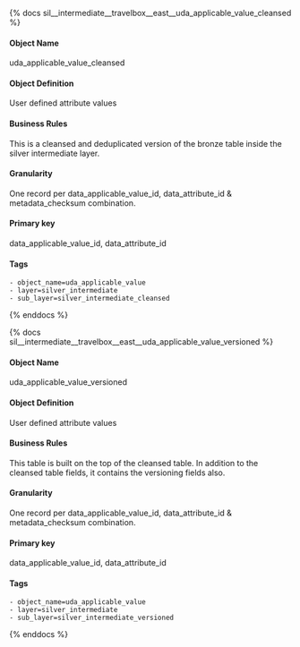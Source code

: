 {% docs sil__intermediate__travelbox__east__uda_applicable_value_cleansed %}

#### Object Name
uda_applicable_value_cleansed

#### Object Definition
User defined attribute values

#### Business Rules
This is a cleansed and deduplicated version of the bronze table inside the silver intermediate layer.

#### Granularity
One record per data_applicable_value_id, data_attribute_id & metadata_checksum combination.

#### Primary key
data_applicable_value_id, data_attribute_id

#### Tags
    - object_name=uda_applicable_value
    - layer=silver_intermediate
    - sub_layer=silver_intermediate_cleansed

{% enddocs %}

{% docs sil__intermediate__travelbox__east__uda_applicable_value_versioned %}

#### Object Name
uda_applicable_value_versioned

#### Object Definition
User defined attribute values

#### Business Rules
This table is built on the top of the cleansed table. In addition to the cleansed table fields, it contains the versioning fields also.

#### Granularity
One record per data_applicable_value_id, data_attribute_id & metadata_checksum combination.

#### Primary key
data_applicable_value_id, data_attribute_id

#### Tags
    - object_name=uda_applicable_value
    - layer=silver_intermediate
    - sub_layer=silver_intermediate_versioned

{% enddocs %}